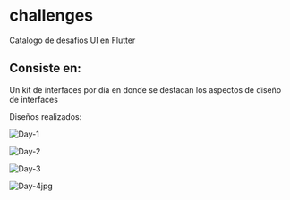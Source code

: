 # challenges

Catalogo de desafios UI en Flutter

## Consiste en:

Un kit de interfaces por día en donde se destacan los aspectos de diseño de interfaces

Diseños realizados:

![Day-1](https://user-images.githubusercontent.com/48542924/129430863-d30772ee-4e6e-4eb3-8319-ef8f0d4608b6.png)

![Day-2](https://user-images.githubusercontent.com/48542924/129430868-c20c4f8a-f27c-438b-b3c4-320ddfdc1b06.jpg)

![Day-3](https://user-images.githubusercontent.com/48542924/129430872-c0de1e8d-276d-4fe7-bdc8-7c2267e0799a.jpg)

![Day-4jpg](https://user-images.githubusercontent.com/48542924/129430875-f8fc00d1-ac6b-4906-994a-4bbcfb0ebdf2.jpg)
